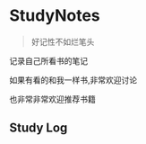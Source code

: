 # StudyNotes

> 好记性不如烂笔头

记录自己所看书的笔记

如果有看的和我一样书,非常欢迎讨论  

也非常非常欢迎推荐书籍  



## Study Log  
  
  
    
  
  

